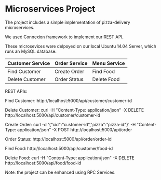 # Microservices Project

The project includes a simple implementation of pizza-delivery microservices.

We used Connexion framework to implement our REST API.

These microsevices were delpoyed on our local Ubuntu 14.04 Server, which runs an MySQL database.

| Customer Service  | Order Service | Menu Service | 
| ------------- | ------------- |-------------  |
| Find Customer | Create Order  | Find Food |
| Delete Customer | Order Status  | Delete Food |

REST APIs:

Find Customer: http://localhost:5000/api/customer/customer-id

Delete Customer: curl -H "Content-Type: application/json" -X DELETE http://localhost:5000/api/customer/customer-id

Create Order: curl -d '{"cid":"customer-id","pizza":"pizza-id"}' -H "Content-Type: application/json" -X POST http://localhost:5000/api/order

Order Status: http://localhost:5000/api/order/order-id

Find Food: http://localhost:5000/api/customer/food-id

Delete Food: curl -H "Content-Type: application/json" -X DELETE http://localhost:5000/api/food/food-id

Note: the project can be enhanced using RPC Services.

